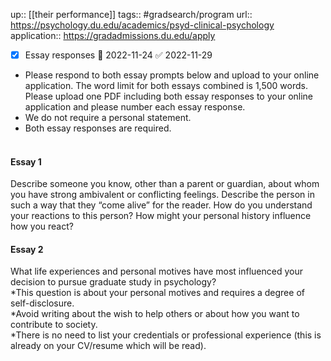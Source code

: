 ---
---
up:: [[their performance]]
tags:: #gradsearch/program 
url:: https://psychology.du.edu/academics/psyd-clinical-psychology
application:: https://gradadmissions.du.edu/apply

- [x] Essay responses 📅 2022-11-24 ✅ 2022-11-29

-   Please respond to both essay prompts below and upload to your online application. The word limit for both essays combined is 1,500 words. Please upload one PDF including both essay responses to your online application and please number each essay response. 
-   We do not require a personal statement.
-   Both essay responses are required.  
     

#### Essay 1

Describe someone you know, other than a parent or guardian, about whom you have strong ambivalent or conflicting feelings. Describe the person in such a way that they “come alive” for the reader. How do you understand your reactions to this person? How might your personal history influence how you react?

#### Essay 2

What life experiences and personal motives have most influenced your decision to pursue graduate study in psychology?  
*This question is about your personal motives and requires a degree of self-disclosure.  
*Avoid writing about the wish to help others or about how you want to contribute to society.  
*There is no need to list your credentials or professional experience (this is already on your CV/resume which will be read).